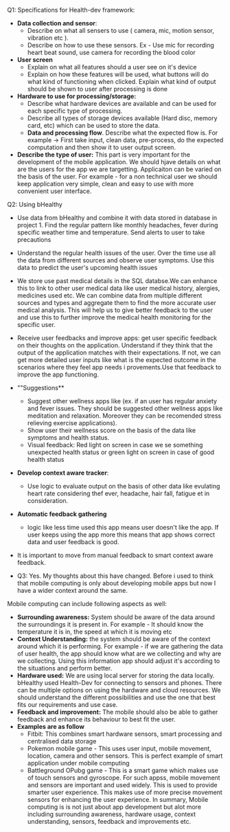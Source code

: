 Q1: Specifications for Health-dev framework:

- **Data collection and sensor**:
    - Describe on what all sensers to use ( camera, mic, motion sensor, vibration etc ).
    - Describe on how to use these sensors. Ex - Use mic for recording heart beat sound, use camera for recording the blood color
- **User screen** 
  - Explain on what all features should a user see on it's device 
  - Explain on how these features will be used, what buttons will do what kind of functioning when clicked. Explain what kind of output should be shown to user after processing is done
- **Hardware to use for processing/storage:** 
  -  Describe what hardware devices are available and can be used for each specific type of processing. 
  -  Describe all types of storage devices available (Hard disc, memory card, etc) which can be used to store the data.
  -  **Data and processing flow**. Describe what the expected flow is. For example -> First take input, clean data, pre-process, do the expected computation and then show it to user output screen.
-  **Describe the type of user:** This part is very important for the development of the mobile application. We should hjave details on what are the users for the app we are targetting. Applicaiton can be varied on the basis of the user. For example - for a non technical user we should keep application very simple, clean and easy to use with more convenient user interface.

Q2: Using bHealthy
- Use data from bHealthy and combine it with data stored in database in project 1. Find the regular pattern like monthly headaches, fever during specific weather time and temperature. Send alerts to user to take precautions
-  Understand the regular health issues of the user. Over the time use all the data from different sources and observe user symptoms. Use this data to predict the user's upcoming health issues
-  We store use past medical details in the SQL databse.We can enhance this to link to other user medical data like user medical history, alergies, medicines used etc. We can combine data from multiple different sources and types and aggregate them to find the more accurate user medical analysis. This will help us to give better feedback to the user and use this to further improve the medical health monitoring for the specific user.
-  Receive user feedbacks and improve apps: get user specific feedback on their thoughts on the application. Understand if they think that the output of the application matches with their expectations. If not, we can get more detailed user inputs like what is the expected outcome in the scenarios where they feel app needs i provements.Use that feedback to improve the  app functioning.
- ""Suggestions**
  - Suggest other wellness apps like (ex. if an user has regular anxiety and fever issues. They should be suggested other wellness apps like meditation and relaxation. Moreover they can be recomended stress relieving exercise applications).
  - Show user their wellness score on the basis of the data like symptoms and health status. 
  - Visual feedback: Red light on screen in case we se something unexpected health status or green light on screen in case of good health status
- **Develop context aware tracker**:
  - Use logic to evaluate output on the basis of other data like evulating heart rate considering thef ever, headache, hair fall, fatigue et in consideration.
- **Automatic feedback gathering**
  - logic like less time used this app means user doesn't like the app. If user keeps using the app more this means that app shows correct data and user feedback is good. 
-  It is important to move from manual feedback to smart context aware feedback.

- Q3: Yes. My thoughts about this have changed. Before i used to think that mobile computing is only about developing mobile apps but now I have a wider context around the same.

Mobile computing can include following aspects as well:

-  **Surrounding awareness:** System should be aware of the data around the surroundings it is present in. For example - It should know the temperature it is in, the speed at which it is moving etc
-  **Context Understanding:** the system should be aware of the context around which it is performing. For example - if we are gathering the data of user health, the app should know what are we collecting and why are we collecting. Using this information app should adjust it's according to the situations and perform better.
-  **Hardware used:** We are using local server for storing the data locally. bHealthy used Health-Dev for connecting to sensors and phones. There can be multiple options on using the hardware and cloud resources. We should understand the different possibilities and use the one that best fits our requirements and use case.
-  **Feedback and improvement:** The mobile should also be able to gather feedback and enhance its behaviour to best fit the user.
- **Examples are as follow**
  - Fitbit: This combines smart hardware sensors, smart processing and centralised data storage
  - Pokemon mobile game - This uses user input, mobile movement, location, camera and other sensors. This is perfect example of smart application under mobile computing
  - Battleground OPubg game - This is a smart game which makes use of touch sensors and gyroscope. For such appss, mobile movement and sensors are important and used widely. This is used to provide smarter user experience. This makes use of more precise movement sensors for enhancing the user experience.
In summary, Mobile computing is is not just about app development but alot more including surrounding awareness, hardware usage, context understanding, sensors, feedback and improvements etc.